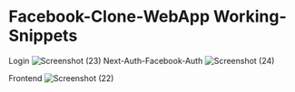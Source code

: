 # Facebook-Clone-WebApp Working-Snippets
Login ![Screenshot (23)](https://github.com/hatimbat05/Facebook-Clone-WebApp/assets/111435807/bdb59273-73c3-4ee1-ab22-ba5ac366e290) Next-Auth-Facebook-Auth ![Screenshot (24)](https://github.com/hatimbat05/Facebook-Clone-WebApp/assets/111435807/3d2ab60b-7b35-4dd9-b2d9-74aae73464fd)

Frontend ![Screenshot (22)](https://github.com/hatimbat05/Facebook-Clone-WebApp/assets/111435807/9a6c98a7-8bd4-4c44-b59e-ca5b21d1afeb)
